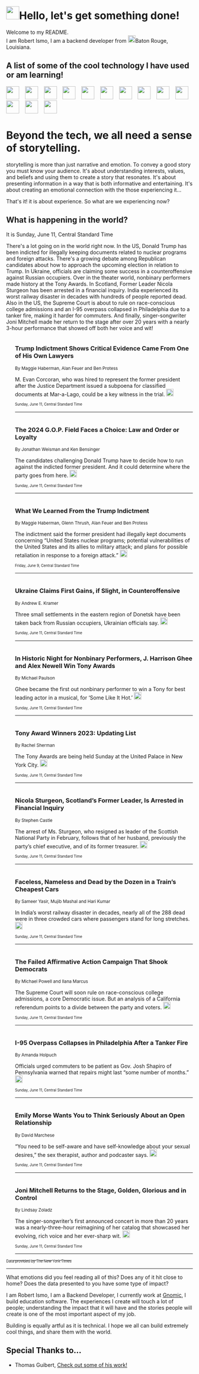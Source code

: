 <h1><img src="https://emojis.slackmojis.com/emojis/images/1643514375/3493/hot-coffee.gif?1643514375" width="35"/>Hello, let's get something done!</h1>

<p>Welcome to my README.<br/>
I am Robert Ismo, I am a backend developer from <img src="https://emojis.slackmojis.com/emojis/images/1638395689/50435/moulin_rouge.png?1638395689" width="20"/>Baton Rouge, Louisiana.</p>
<h2>A list of some of the cool technology I have used or am learning!</h2>
<p>
<img src="https://emojis.slackmojis.com/emojis/images/1643516091/21142/meow_bongotap.gif?1643516091" width="35" alt="">
<img src="https://img.shields.io/badge/Favorite%20Frontend%20Framework-SvelteKit-f83903" alt="">
<img src="https://img.shields.io/badge/Second%20Favorite-Vue-40b581" alt="">
<img src="https://img.shields.io/badge/Most%20Used%20Runtime-Nodejs-78b061" alt="">
<img src="https://emojis.slackmojis.com/emojis/images/1643517416/34482/fire.gif?1643517416" width="35" alt="">
<img src="https://img.shields.io/badge/Javascript%20But%20Better-Typescript-0078ca" alt="">
<img src="https://img.shields.io/badge/Favorite%20Language-Elixir-3e244d" alt="">
<img src="https://img.shields.io/badge/Containerize%20Everything-Docker-6ac9ef" alt="">
<img src="https://emojis.slackmojis.com/emojis/images/1643514596/5999/meow_party.gif?1643514596" width="35" alt="">
<img src="https://img.shields.io/badge/API%20Love%20Language-Graphql-de32a5" alt="">
<img src="https://img.shields.io/badge/Our%20Favorite%20Version%20Controller-Git-e94f33" alt="">
<img src="https://img.shields.io/badge/Favorite%20Database-Redis-d42d1d" alt="">
<img src="https://emojis.slackmojis.com/emojis/images/1643514559/5584/deployparrot.gif?1643514559" width="35" alt="">
<img src="https://img.shields.io/badge/Container%20Interstate-RabbitMQ-f66200" alt="">
<img src="https://img.shields.io/badge/Gotta%20Learn-Kubernetes-316adf" alt="">
<img src="https://img.shields.io/badge/Really%20Mature%20Now-WASM-654fef" alt="">
<img src="https://emojis.slackmojis.com/emojis/images/1666642497/61942/dance_vibe.gif?1666642497" width="35" alt="">
<img src="https://img.shields.io/badge/For%20My%20M1-ARM64-657d96" alt="">
<img src="https://img.shields.io/badge/Loving%20This%20So%20Much-TailwindCSS-17bcb5" alt="">
<img src="https://img.shields.io/badge/Cool%20Build%20Tool-Vite-f9cb24" alt="">
<img src="https://emojis.slackmojis.com/emojis/images/1669231376/62819/working-on-it.gif?1669231376" width="35" alt="">
<img src="https://img.shields.io/badge/Fun%20and%20Easy%20Database-MongoDB-5f8c49" alt="">
<img src="https://img.shields.io/badge/JS%20Life%20Support-NPM-c73737" alt="">
<img src="https://img.shields.io/badge/I%20Liked%20It-DynamoDB-0073b9" alt="">
<img src="https://emojis.slackmojis.com/emojis/images/1643514045/46/question.gif?1643514045" width="35" alt="">
<img src="https://img.shields.io/badge/cool-React-60d6f9" alt="">
<img src="https://img.shields.io/badge/Future%20Big%20Project-Lambda-f37e00" alt="">
<img src="https://img.shields.io/badge/NPM%20But%20Better-PNPM-f1aa07" alt="">
<img src="https://emojis.slackmojis.com/emojis/images/1643514943/9662/fbwow.gif?1643514943" width="35" alt="">
<img src="https://img.shields.io/badge/First%20Language-C-662079" alt="">
<img src="https://img.shields.io/badge/Where%20I%20Deploy%20Frontend-Vercel-000000" alt="">
<img src="https://img.shields.io/badge/Who%20Does%20not%20Want%20an%20App-Swift-f9492a" alt="">
<img src="https://emojis.slackmojis.com/emojis/images/1643514058/151/javascript.png?1643514058" width="35" alt="">
<img src="https://img.shields.io/badge/cool-Python-fbd542" alt="">
<img src="https://img.shields.io/badge/Favorite%20Something-Stripe-656cdc" alt="">
<img src="https://img.shields.io/badge/Of%20Course-HTML5-ed6327" alt="">
<img src="https://emojis.slackmojis.com/emojis/images/1660415405/60731/bomb.gif?1660415405" width="35" alt="">
<img src="https://img.shields.io/badge/hate-CSS-2964ec" alt="">
<img src="https://img.shields.io/badge/Learning-CircleCI-141215" alt="">
<img src="https://img.shields.io/badge/Learning-Rust-fbbb3b" alt="">
<img src="https://emojis.slackmojis.com/emojis/images/1660415397/60712/writing-hand.gif?1660415397" width="35" alt="">
<img src="https://img.shields.io/badge/Dev%20Browser%20of%20Choice-Firefox-cc4e26" alt="">
<img src="https://img.shields.io/badge/Recoverying%20From%20Windows-UNIX-1781e3" alt="">
<img src="https://img.shields.io/badge/LOVE-LogSeq-90c1c2" alt="">
<img src="https://emojis.slackmojis.com/emojis/images/1643514066/223/kirby.gif?1643514066" width="35" alt="">
<img src="https://img.shields.io/badge/Daily%20Driver-MacOS-e6e6e8" alt="">
<img src="https://img.shields.io/badge/Git%20Server-Github-000000" alt="">
<img src="https://img.shields.io/badge/enjoyable-EC2-f17428" alt="">
<img src="https://emojis.slackmojis.com/emojis/images/1643514239/2069/excited.gif?1643514239" width="35" alt="">
</p>
<h1>Beyond the tech, we all need a sense of storytelling.</h1>
<p>storytelling is more than just narrative and emotion. To convey a good story you must know your audience. It's about understanding interests, values, and beliefs and using them to create a story that resonates. It's about presenting information in a way that is both informative and entertaining. It's about creating an emotional connection with the those experiencing it...</p>
<p>That's it! it is about experience. So what are we experiencing now?</p>
<h2>What is happening in the world?</h2>
<p>It is Sunday, June 11, Central Standard Time</p>
<p>
There&#39;s a lot going on in the world right now. In the US, Donald Trump has been indicted for illegally keeping documents related to nuclear programs and foreign attacks. There&#39;s a growing debate among Republican candidates about how to approach the upcoming election in relation to Trump. In Ukraine, officials are claiming some success in a counteroffensive against Russian occupiers. Over in the theater world, nonbinary performers made history at the Tony Awards. In Scotland, Former Leader Nicola Sturgeon has been arrested in a financial inquiry. India experienced its worst railway disaster in decades with hundreds of people reported dead. Also in the US, the Supreme Court is about to rule on race-conscious college admissions and an I-95 overpass collapsed in Philadelphia due to a tanker fire, making it harder for commuters. And finally, singer-songwriter Joni Mitchell made her return to the stage after over 20 years with a nearly 3-hour performance that showed off both her voice and wit!</p>
<ol>
<img src="https://img.shields.io/badge/-us-blue" alt="">
<h3>Trump Indictment Shows Critical Evidence Came From One of His Own Lawyers</h3>
<sub>By Maggie Haberman, Alan Feuer and Ben Protess</sub>
<p>M. Evan Corcoran, who was hired to represent the former president after the Justice Department issued a subpoena for classified documents at Mar-a-Lago, could be a key witness in the trial.  <a href="https://nyti.ms/43PTyju"><img src="https://developer.nytimes.com/files/poweredby_nytimes_30b.png?v=1583354208352" height="20"></a></p>
<sub><sub>Sunday, June 11, Central Standard Time</sub></sub>
<hr/>
<img src="https://img.shields.io/badge/-us-blue" alt="">
<h3>The 2024 G.O.P. Field Faces a Choice: Law and Order or Loyalty</h3>
<sub>By Jonathan Weisman and Ken Bensinger</sub>
<p>The candidates challenging Donald Trump have to decide how to run against the indicted former president. And it could determine where the party goes from here.  <a href="https://nyti.ms/3WXoSL3"><img src="https://developer.nytimes.com/files/poweredby_nytimes_30b.png?v=1583354208352" height="20"></a></p>
<sub><sub>Sunday, June 11, Central Standard Time</sub></sub>
<hr/>
<img src="https://img.shields.io/badge/-us-blue" alt="">
<h3>What We Learned From the Trump Indictment</h3>
<sub>By Maggie Haberman, Glenn Thrush, Alan Feuer and Ben Protess</sub>
<p>The indictment said the former president had illegally kept documents concerning “United States nuclear programs; potential vulnerabilities of the United States and its allies to military attack; and plans for possible retaliation in response to a foreign attack.”  <a href="https://nyti.ms/45SNBEi"><img src="https://developer.nytimes.com/files/poweredby_nytimes_30b.png?v=1583354208352" height="20"></a></p>
<sub><sub>Friday, June 9, Central Standard Time</sub></sub>
<hr/>
<img src="https://img.shields.io/badge/-world-blue" alt="">
<h3>Ukraine Claims First Gains, if Slight, in Counteroffensive</h3>
<sub>By Andrew E. Kramer</sub>
<p>Three small settlements in the eastern region of Donetsk have been taken back from Russian occupiers, Ukrainian officials say.  <a href="https://nyti.ms/46a6eDU"><img src="https://developer.nytimes.com/files/poweredby_nytimes_30b.png?v=1583354208352" height="20"></a></p>
<sub><sub>Sunday, June 11, Central Standard Time</sub></sub>
<hr/>
<img src="https://img.shields.io/badge/-theater-blue" alt="">
<h3>In Historic Night for Nonbinary Performers, J. Harrison Ghee and Alex Newell Win Tony Awards</h3>
<sub>By Michael Paulson</sub>
<p>Ghee became the first out nonbinary performer to win a Tony for best leading actor in a musical, for ‘Some Like It Hot.’  <a href="https://nyti.ms/3P3oUPx"><img src="https://developer.nytimes.com/files/poweredby_nytimes_30b.png?v=1583354208352" height="20"></a></p>
<sub><sub>Sunday, June 11, Central Standard Time</sub></sub>
<hr/>
<img src="https://img.shields.io/badge/-theater-blue" alt="">
<h3>Tony Award Winners 2023: Updating List</h3>
<sub>By Rachel Sherman</sub>
<p>The Tony Awards are being held Sunday at the United Palace in New York City.  <a href="https://nyti.ms/3Nn8VdH"><img src="https://developer.nytimes.com/files/poweredby_nytimes_30b.png?v=1583354208352" height="20"></a></p>
<sub><sub>Sunday, June 11, Central Standard Time</sub></sub>
<hr/>
<img src="https://img.shields.io/badge/-world-blue" alt="">
<h3>Nicola Sturgeon, Scotland’s Former Leader, Is Arrested in Financial Inquiry</h3>
<sub>By Stephen Castle</sub>
<p>The arrest of Ms. Sturgeon, who resigned as leader of the Scottish National Party in February, follows that of her husband, previously the party’s chief executive, and of its former treasurer.  <a href="https://nyti.ms/3CjGOGd"><img src="https://developer.nytimes.com/files/poweredby_nytimes_30b.png?v=1583354208352" height="20"></a></p>
<sub><sub>Sunday, June 11, Central Standard Time</sub></sub>
<hr/>
<img src="https://img.shields.io/badge/-world-blue" alt="">
<h3>Faceless, Nameless and Dead by the Dozen in a Train’s Cheapest Cars</h3>
<sub>By Sameer Yasir, Mujib Mashal and Hari Kumar</sub>
<p>In India’s worst railway disaster in decades, nearly all of the 288 dead were in three crowded cars where passengers stand for long stretches.  <a href="https://nyti.ms/43xkJ2V"><img src="https://developer.nytimes.com/files/poweredby_nytimes_30b.png?v=1583354208352" height="20"></a></p>
<sub><sub>Sunday, June 11, Central Standard Time</sub></sub>
<hr/>
<img src="https://img.shields.io/badge/-us-blue" alt="">
<h3>The Failed Affirmative Action Campaign That Shook Democrats</h3>
<sub>By Michael Powell and Ilana Marcus</sub>
<p>The Supreme Court will soon rule on race-conscious college admissions, a core Democratic issue. But an analysis of a California referendum points to a divide between the party and voters.  <a href="https://nyti.ms/43xgaWl"><img src="https://developer.nytimes.com/files/poweredby_nytimes_30b.png?v=1583354208352" height="20"></a></p>
<sub><sub>Sunday, June 11, Central Standard Time</sub></sub>
<hr/>
<img src="https://img.shields.io/badge/-us-blue" alt="">
<h3>I-95 Overpass Collapses in Philadelphia After a Tanker Fire</h3>
<sub>By Amanda Holpuch</sub>
<p>Officials urged commuters to be patient as Gov. Josh Shapiro of Pennsylvania warned that repairs might last “some number of months.”  <a href="https://nyti.ms/3P59sSQ"><img src="https://developer.nytimes.com/files/poweredby_nytimes_30b.png?v=1583354208352" height="20"></a></p>
<sub><sub>Sunday, June 11, Central Standard Time</sub></sub>
<hr/>
<img src="https://img.shields.io/badge/-magazine-blue" alt="">
<h3>Emily Morse Wants You to Think Seriously About an Open Relationship</h3>
<sub>By David Marchese</sub>
<p>“You need to be self-aware and have self-knowledge about your sexual desires,” the sex therapist, author and podcaster says.  <a href="https://nyti.ms/3NlavNk"><img src="https://developer.nytimes.com/files/poweredby_nytimes_30b.png?v=1583354208352" height="20"></a></p>
<sub><sub>Sunday, June 11, Central Standard Time</sub></sub>
<hr/>
<img src="https://img.shields.io/badge/-arts-blue" alt="">
<h3>Joni Mitchell Returns to the Stage, Golden, Glorious and in Control</h3>
<sub>By Lindsay Zoladz</sub>
<p>The singer-songwriter’s first announced concert in more than 20 years was a nearly-three-hour reimagining of her catalog that showcased her evolving, rich voice and her ever-sharp wit.  <a href="https://nyti.ms/43C0HEu"><img src="https://developer.nytimes.com/files/poweredby_nytimes_30b.png?v=1583354208352" height="20"></a></p>
<sub><sub>Sunday, June 11, Central Standard Time</sub></sub>
<hr/>
</ol>
<a href="https://developer.nytimes.com"><sub><sub>Data provided by The New York Times</sub></sub></a>
<hr/>
<p>What emotions did you feel reading all of this? Does any of it hit close to home? Does the data presented to you have some type of impact?</p>
<p>I am Robert Ismo, I am a Backend Developer, I currently work at <a href="https://gnomic.education/">Gnomic</a>, I build education software. The experiences I create will touch a lot of people; understanding the impact that it will have and the stories people will create is one of the most important aspect of my job.</p>
<p>Building is equally artful as it is technical. I hope we all can build extremely cool things, and share them with the world.</p>
<h2>Special Thanks to...</h2>
<ul>
<li>Thomas Guibert, <a href="https://github.com/thmsgbrt/thmsgbrt">Check out some of his work!</a></li>
</ul>